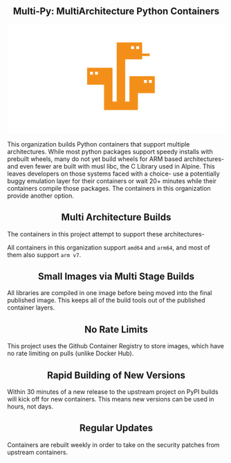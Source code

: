 <h2 align="center">Multi-Py: MultiArchitecture Python Containers</h2>

![](https://raw.githubusercontent.com/multi-py/.github/main/profile/images/hydra-social.png)

This organization builds Python containers that support multiple architectures. While most python packages support speedy installs with prebuilt wheels, many do not yet build wheels for ARM based architectures- and even fewer are built with musl libc, the C Library used in Alpine. This leaves developers on those systems faced with a choice- use a potentially buggy emulation layer for their containers or wait 20+ minutes while their containers compile those packages. The containers in this organization provide another option.


<h2 align="center">Multi Architecture Builds</h2>

The containers in this project attempt to support these architectures-

All containers in this organization support `amd64` and `arm64`, and most of them also support `arm v7`.


<h2 align="center">Small Images via Multi Stage Builds</h2>

All libraries are compiled in one image before being moved into the final published image. This keeps all of the build tools out of the published container layers.


<h2 align="center">No Rate Limits</h2>

This project uses the Github Container Registry to store images, which have no rate limiting on pulls (unlike Docker Hub).


<h2 align="center">Rapid Building of New Versions</h2>

Within 30 minutes of a new release to the upstream project on PyPI builds will kick off for new containers. This means new versions can be used in hours, not days.

<h2 align="center">Regular Updates</h2>

Containers are rebuilt weekly in order to take on the security patches from upstream containers.

